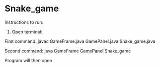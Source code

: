 # Snake_game
Instructions to run: <br/>

1. Open terminal: <br/>

First command: javac GameFrame.java GamePanel.java Snake_game.java<br/>

Second command: java GameFrame GamePanel Snake_game<br/>

Program will then open<br/>
